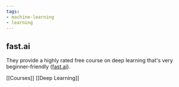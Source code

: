 ```yaml
---
tags:
- machine-learning
- learning
---
```


## **fast.ai**

They provide a highly rated free course on deep learning that's very beginner-friendly ([fast.ai](https://www.fast.ai)).

[[Courses]]  [[Deep Learning]]